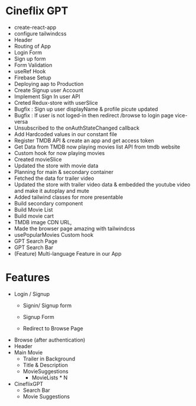 # Cineflix GPT
- create-react-app
- configure tailwindcss
- Header
- Routing of App
- Login Form
- Sign up form
- Form Validation
- useRef Hook
- Firebase Setup
- Deploying aap to Production
- Create Signup user Account
- Implement Sign In user API
- Creted Redux-store with userSlice
- Bugfix : Sign up user displayName & profile picute updated
- Bugfix : If user is not loged-in then redirect /browse to login page vice-versa
- Unsubscribed to the onAuthStateChanged callback
- Add Hardcoded values in our constant file
- Register TMDB API & create an app and get access token
- Get Data from TMDB now playing movies list API from tmdb website
- Custom hook for now playing movies
- Created movieSlice
- Updated the store with movie data
- Planning for main & secondary container
- Fetched the data for trailer video
- Updated the store with trailer video data & embedded the youtube video and make it autoplay and mute
- Added tailwind classes for more presentable
- Build secondary component
- Build Movie List
- Build movie cart
- TMDB image CDN URL,
- Made the browser page amazing with tailwindcss
- usePopularMovies Custom hook
- GPT Search Page
- GPT Search Bar
- (Feature) Multi-language Feature in our App


# Features 
- Login / Signup
    - Signin/ Signup form
    - Signup Form

    - Redirect to Browse Page
- Browse (after authentication)
 - Header
 - Main Movie
    - Trailer in Background
    - Title & Description
    - MovieSuggestions
        - MovieLists * N
- CineflixGPT
    - Search Bar
    - Movie Suggestions